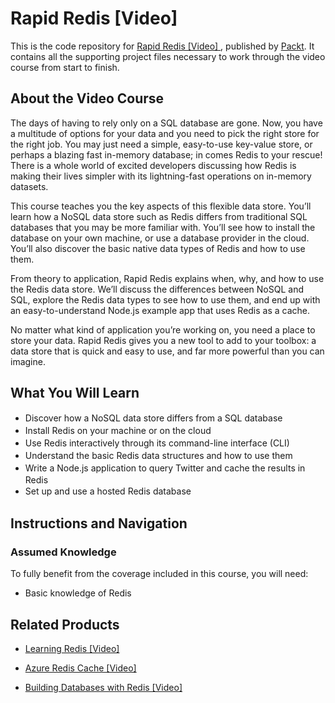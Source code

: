 # Rapid Redis [Video] 
This is the code repository for [Rapid Redis [Video] ](https://www.packtpub.com/big-data-and-business-intelligence/rapid-redis-video?utm_source=github&utm_medium=repository&utm_campaign=9781784395452), published by [Packt](https://www.packtpub.com/?utm_source=github). It contains all the supporting project files necessary to work through the video course from start to finish.
## About the Video Course
The days of having to rely only on a SQL database are gone. Now, you have a multitude of options for your data and you need to pick the right store for the right job. You may just need a simple, easy-to-use key-value store, or perhaps a blazing fast in-memory database; in comes Redis to your rescue! There is a whole world of excited developers discussing how Redis is making their lives simpler with its lightning-fast operations on in-memory datasets.

This course teaches you the key aspects of this flexible data store. You’ll learn how a NoSQL data store such as Redis differs from traditional SQL databases that you may be more familiar with. You’ll see how to install the database on your own machine, or use a database provider in the cloud. You’ll also discover the basic native data types of Redis and how to use them.

From theory to application, Rapid Redis explains when, why, and how to use the Redis data store. We’ll discuss the differences between NoSQL and SQL, explore the Redis data types to see how to use them, and end up with an easy-to-understand Node.js example app that uses Redis as a cache.

No matter what kind of application you’re working on, you need a place to store your data. Rapid Redis gives you a new tool to add to your toolbox: a data store that is quick and easy to use, and far more powerful than you can imagine.



<H2>What You Will Learn</H2>
<DIV class=book-info-will-learn-text>
<UL>
<LI><SPAN style="LINE-HEIGHT: 20px; BACKGROUND-COLOR: transparent">Discover how a NoSQL data store differs from a SQL database</SPAN> 
<LI><SPAN style="LINE-HEIGHT: 20px; BACKGROUND-COLOR: transparent">Install Redis on your machine or on the cloud</SPAN> 
<LI><SPAN style="LINE-HEIGHT: 20px; BACKGROUND-COLOR: transparent">Use Redis interactively through its command-line interface (CLI)</SPAN> 
<LI><SPAN style="LINE-HEIGHT: 20px; BACKGROUND-COLOR: transparent">Understand the basic Redis data structures and how to use them</SPAN> 
<LI><SPAN style="LINE-HEIGHT: 20px; BACKGROUND-COLOR: transparent">Write a Node.js application to query Twitter and cache the results in Redis</SPAN> 
<LI><SPAN style="LINE-HEIGHT: 20px; BACKGROUND-COLOR: transparent">Set up and use a hosted Redis database</SPAN> </LI></UL></DIV>

## Instructions and Navigation
### Assumed Knowledge
To fully benefit from the coverage included in this course, you will need:<br/>
* Basic knowledge of Redis


## Related Products
* [Learning Redis [Video]](https://www.packtpub.com/big-data-and-business-intelligence/learning-redis-video?utm_source=github&utm_medium=repository&utm_campaign=9781784396596)

* [Azure Redis Cache [Video]](https://www.packtpub.com/virtualization-and-cloud/azure-redis-cache-video?utm_source=github&utm_medium=repository&utm_campaign=9781789344332)

* [Building Databases with Redis [Video]](https://www.packtpub.com/big-data-and-business-intelligence/building-databases-redis-video?utm_source=github&utm_medium=repository&utm_campaign=9781783284115)

